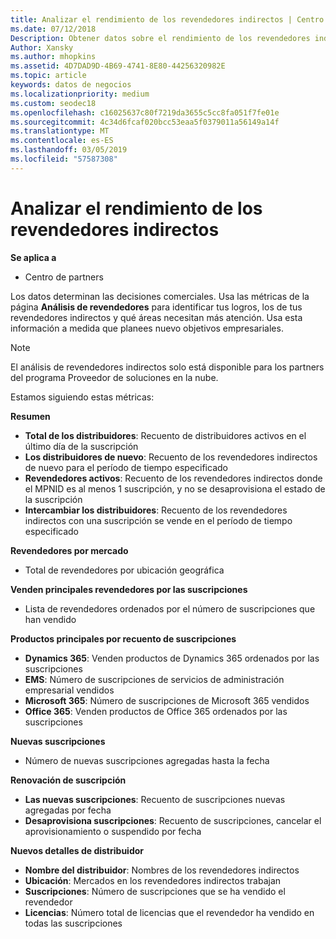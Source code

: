 ```yaml
---
title: Analizar el rendimiento de los revendedores indirectos | Centro de partners
ms.date: 07/12/2018
Description: Obtener datos sobre el rendimiento de los revendedores indirectos para identificar los éxitos, así como las áreas que pueden que necesite más atención.
Author: Xansky
ms.author: mhopkins
ms.assetid: 4D7DAD9D-4B69-4741-8E80-44256320982E
ms.topic: article
keywords: datos de negocios
ms.localizationpriority: medium
ms.custom: seodec18
ms.openlocfilehash: c16025637c80f7219da3655c5cc8fa051f7fe01e
ms.sourcegitcommit: 4c34d6fcaf020bcc53eaa5f0379011a56149a14f
ms.translationtype: MT
ms.contentlocale: es-ES
ms.lasthandoff: 03/05/2019
ms.locfileid: "57587308"
---
```

# <a name="analyze-indirect-resellers-performance"></a>Analizar el rendimiento de los revendedores indirectos 

**Se aplica a**
- Centro de partners

Los datos determinan las decisiones comerciales. Usa las métricas de la página **Análisis de revendedores** para identificar tus logros, los de tus revendedores indirectos y qué áreas necesitan más atención. Usa esta información a medida que planees nuevo objetivos empresariales.

> [!NOTE]
> El análisis de revendedores indirectos solo está disponible para los partners del programa Proveedor de soluciones en la nube.

Estamos siguiendo estas métricas:

**Resumen**  
 - **Total de los distribuidores**: Recuento de distribuidores activos en el último día de la suscripción  
 - **Los distribuidores de nuevo**: Recuento de los revendedores indirectos de nuevo para el período de tiempo especificado  
 - **Revendedores activos**: Recuento de los revendedores indirectos donde el MPNID es al menos 1 suscripción, y no se desaprovisiona el estado de la suscripción  
 - **Intercambiar los distribuidores**: Recuento de los revendedores indirectos con una suscripción se vende en el período de tiempo especificado  

**Revendedores por mercado**  
 - Total de revendedores por ubicación geográfica  

**Venden principales revendedores por las suscripciones**
 - Lista de revendedores ordenados por el número de suscripciones que han vendido  

**Productos principales por recuento de suscripciones**  
 - **Dynamics 365**: Venden productos de Dynamics 365 ordenados por las suscripciones  
 - **EMS**: Número de suscripciones de servicios de administración empresarial vendidos  
 - **Microsoft 365**: Número de suscripciones de Microsoft 365 vendidos  
 - **Office 365**: Venden productos de Office 365 ordenados por las suscripciones  

**Nuevas suscripciones**  
 - Número de nuevas suscripciones agregadas hasta la fecha  

**Renovación de suscripción**  
 - **Las nuevas suscripciones**: Recuento de suscripciones nuevas agregadas por fecha  
 - **Desaprovisiona suscripciones**: Recuento de suscripciones, cancelar el aprovisionamiento o suspendido por fecha  

**Nuevos detalles de distribuidor**  
 - **Nombre del distribuidor**: Nombres de los revendedores indirectos  
 - **Ubicación**: Mercados en los revendedores indirectos trabajan  
 - **Suscripciones**: Número de suscripciones que se ha vendido el revendedor  
 - **Licencias**: Número total de licencias que el revendedor ha vendido en todas las suscripciones  
  
  